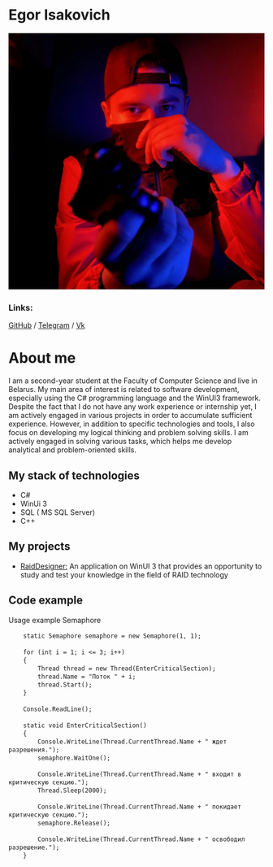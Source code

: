 # Egor Isakovich
![asd](./img/qwe.jpg)<br>

### Links:
[GitHub](https://github.com/losker123) / [Telegram](https://t.me/Losker1) 
/ [Vk](https://vk.com/losker1)

# About me
I am a second-year student at the Faculty of Computer Science and live in Belarus. My main area of interest is related to software development, especially using the C# programming language and the WinUI3 framework.
Despite the fact that I do not have any work experience or internship yet, I am actively engaged in various projects in order to accumulate sufficient experience. 
However, in addition to specific technologies and tools, I also focus on developing my logical thinking and problem solving skills. I am actively engaged in solving various tasks, which helps me develop analytical and problem-oriented skills.

## My stack of technologies 
 - C# 
 - WinUi 3
 - SQL ( MS SQL Server)
 - C++

## My projects
 - [RaidDesigner:](https://github.com/losker123/RaidDesigner.git)
An application on WinUI 3 that provides an opportunity to study and test your knowledge in the field of RAID technology

## Code example
Usage example Semaphore
```
    static Semaphore semaphore = new Semaphore(1, 1); 
    
    for (int i = 1; i <= 3; i++)
    {
        Thread thread = new Thread(EnterCriticalSection);
        thread.Name = "Поток " + i;
        thread.Start();
    }

    Console.ReadLine();
    
    static void EnterCriticalSection()
    {
        Console.WriteLine(Thread.CurrentThread.Name + " ждет разрешения.");
        semaphore.WaitOne(); 

        Console.WriteLine(Thread.CurrentThread.Name + " входит в критическую секцию.");
        Thread.Sleep(2000); 

        Console.WriteLine(Thread.CurrentThread.Name + " покидает критическую секцию.");
        semaphore.Release();

        Console.WriteLine(Thread.CurrentThread.Name + " освободил разрешение.");
    }
```